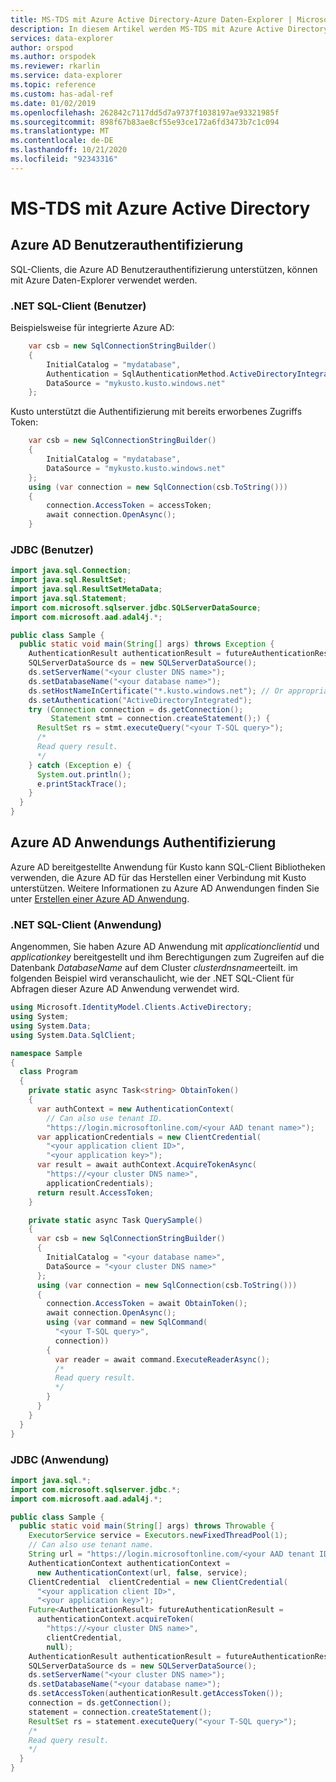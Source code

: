 ```yaml
---
title: MS-TDS mit Azure Active Directory-Azure Daten-Explorer | Microsoft-Dokumentation
description: In diesem Artikel werden MS-TDS mit Azure Active Directory in Azure Daten-Explorer beschrieben.
services: data-explorer
author: orspod
ms.author: orspodek
ms.reviewer: rkarlin
ms.service: data-explorer
ms.topic: reference
ms.custom: has-adal-ref
ms.date: 01/02/2019
ms.openlocfilehash: 262842c7117dd5d7a9737f1038197ae93321985f
ms.sourcegitcommit: 898f67b83ae8cf55e93ce172a6fd3473b7c1c094
ms.translationtype: MT
ms.contentlocale: de-DE
ms.lasthandoff: 10/21/2020
ms.locfileid: "92343316"
---
```

# <a name="ms-tds-with-azure-active-directory"></a>MS-TDS mit Azure Active Directory

## <a name="azure-ad-user-authentication"></a>Azure AD Benutzerauthentifizierung

SQL-Clients, die Azure AD Benutzerauthentifizierung unterstützen, können mit Azure Daten-Explorer verwendet werden.

### <a name="net-sql-client-user"></a>.NET SQL-Client (Benutzer)

Beispielsweise für integrierte Azure AD:
```csharp
    var csb = new SqlConnectionStringBuilder()
    {
        InitialCatalog = "mydatabase",
        Authentication = SqlAuthenticationMethod.ActiveDirectoryIntegrated,
        DataSource = "mykusto.kusto.windows.net"
    };
```

Kusto unterstützt die Authentifizierung mit bereits erworbenes Zugriffs Token:
```csharp
    var csb = new SqlConnectionStringBuilder()
    {
        InitialCatalog = "mydatabase",
        DataSource = "mykusto.kusto.windows.net"
    };
    using (var connection = new SqlConnection(csb.ToString()))
    {
        connection.AccessToken = accessToken;
        await connection.OpenAsync();
    }
```

### <a name="jdbc-user"></a>JDBC (Benutzer)

```java
import java.sql.Connection;
import java.sql.ResultSet;
import java.sql.ResultSetMetaData;
import java.sql.Statement;
import com.microsoft.sqlserver.jdbc.SQLServerDataSource;
import com.microsoft.aad.adal4j.*;

public class Sample {
  public static void main(String[] args) throws Exception {
    AuthenticationResult authenticationResult = futureAuthenticationResult.get();
    SQLServerDataSource ds = new SQLServerDataSource();
    ds.setServerName("<your cluster DNS name>");
    ds.setDatabaseName("<your database name>");
    ds.setHostNameInCertificate("*.kusto.windows.net"); // Or appropriate regional domain.
    ds.setAuthentication("ActiveDirectoryIntegrated");
    try (Connection connection = ds.getConnection();
         Statement stmt = connection.createStatement();) {
      ResultSet rs = stmt.executeQuery("<your T-SQL query>");
      /*
      Read query result.
      */
    } catch (Exception e) {
      System.out.println();
      e.printStackTrace();
    }
  }
}
```

## <a name="azure-ad-application-authentication"></a>Azure AD Anwendungs Authentifizierung

Azure AD bereitgestellte Anwendung für Kusto kann SQL-Client Bibliotheken verwenden, die Azure AD für das Herstellen einer Verbindung mit Kusto unterstützen. Weitere Informationen zu Azure AD Anwendungen finden Sie unter [Erstellen einer Azure AD Anwendung](../../../provision-azure-ad-app.md).

### <a name="net-sql-client-application"></a>.NET SQL-Client (Anwendung)

Angenommen, Sie haben Azure AD Anwendung mit *applicationclientid* und *applicationkey* bereitgestellt und ihm Berechtigungen zum Zugreifen auf die Datenbank *DatabaseName* auf dem Cluster *clusterdnsname*erteilt. im folgenden Beispiel wird veranschaulicht, wie der .NET SQL-Client für Abfragen dieser Azure AD Anwendung verwendet wird.

```csharp
using Microsoft.IdentityModel.Clients.ActiveDirectory;
using System;
using System.Data;
using System.Data.SqlClient;

namespace Sample
{
  class Program
  {
    private static async Task<string> ObtainToken()
    {
      var authContext = new AuthenticationContext(
        // Can also use tenant ID.
        "https://login.microsoftonline.com/<your AAD tenant name>");
      var applicationCredentials = new ClientCredential(
        "<your application client ID>",
        "<your application key>");
      var result = await authContext.AcquireTokenAsync(
        "https://<your cluster DNS name>",
        applicationCredentials);
      return result.AccessToken;
    }

    private static async Task QuerySample()
    {
      var csb = new SqlConnectionStringBuilder()
      {
        InitialCatalog = "<your database name>",
        DataSource = "<your cluster DNS name>"
      };
      using (var connection = new SqlConnection(csb.ToString()))
      {
        connection.AccessToken = await ObtainToken();
        await connection.OpenAsync();
        using (var command = new SqlCommand(
          "<your T-SQL query>",
          connection))
        {
          var reader = await command.ExecuteReaderAsync();
          /*
          Read query result.
          */
        }
      }
    }
  }
}
```

### <a name="jdbc-application"></a>JDBC (Anwendung)

```java
import java.sql.*;
import com.microsoft.sqlserver.jdbc.*;
import com.microsoft.aad.adal4j.*;

public class Sample {
  public static void main(String[] args) throws Throwable {
    ExecutorService service = Executors.newFixedThreadPool(1);
    // Can also use tenant name.
    String url = "https://login.microsoftonline.com/<your AAD tenant ID>";
    AuthenticationContext authenticationContext =
      new AuthenticationContext(url, false, service);
    ClientCredential  clientCredential = new ClientCredential(
      "<your application client ID>",
      "<your application key>");
    Future<AuthenticationResult> futureAuthenticationResult =
      authenticationContext.acquireToken(
        "https://<your cluster DNS name>",
        clientCredential,
        null);
    AuthenticationResult authenticationResult = futureAuthenticationResult.get();
    SQLServerDataSource ds = new SQLServerDataSource();
    ds.setServerName("<your cluster DNS name>");
    ds.setDatabaseName("<your database name>");
    ds.setAccessToken(authenticationResult.getAccessToken());
    connection = ds.getConnection();
    statement = connection.createStatement();
    ResultSet rs = statement.executeQuery("<your T-SQL query>");
    /*
    Read query result.
    */
  }
}
```